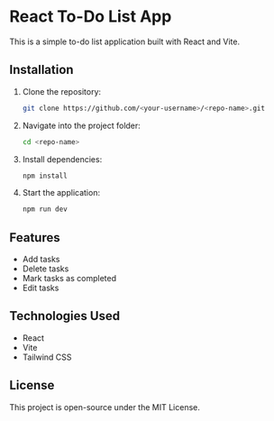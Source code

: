 # React To-Do List App

This is a simple to-do list application built with React and Vite.

## Installation

1. Clone the repository:
   ```sh
   git clone https://github.com/<your-username>/<repo-name>.git
   ```
2. Navigate into the project folder:
   ```sh
   cd <repo-name>
   ```
3. Install dependencies:
   ```sh
   npm install
   ```
4. Start the application:
   ```sh
   npm run dev
   ```

## Features
- Add tasks
- Delete tasks
- Mark tasks as completed
- Edit tasks

## Technologies Used
- React
- Vite
- Tailwind CSS

## License
This project is open-source under the MIT License.

